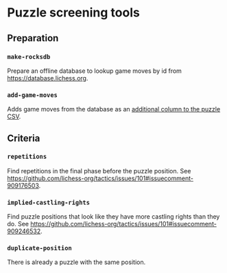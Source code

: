 Puzzle screening tools
======================

Preparation
-----------

### `make-rocksdb`

Prepare an offline database to lookup game moves by id from
https://database.lichess.org.

### `add-game-moves`

Adds game moves from the database as an
[additional column to the puzzle CSV](https://drive.google.com/file/d/1kjfQPQ-CjSSER_JOHa_NvY38xK4JsHOc/view?usp=sharing).

Criteria
--------

### `repetitions`

Find repetitions in the final phase before the puzzle position.
See https://github.com/lichess-org/tactics/issues/101#issuecomment-909176503.

### `implied-castling-rights`

Find puzzle positions that look like they have more castling rights than they
do. See https://github.com/lichess-org/tactics/issues/101#issuecomment-909246532.

### `duplicate-position`

There is already a puzzle with the same position.
